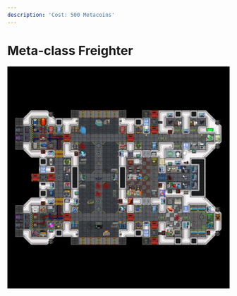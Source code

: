 ```yaml
---
description: 'Cost: 500 Metacoins'
---
```


# Meta-class Freighter

![](<../../.gitbook/assets/image (11).png>)
